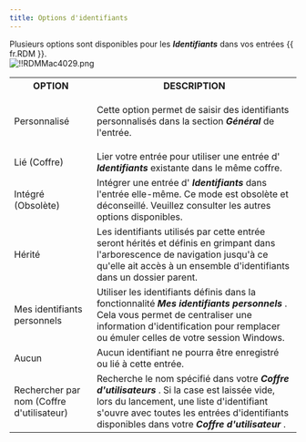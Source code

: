```yaml
---
title: Options d'identifiants
---
```

Plusieurs options sont disponibles pour les ***Identifiants*** dans vos entrées {{ fr.RDM }}.  
![!!RDMMac4029.png](/img/fr/rdm/mac/RdmMac4029.png) 

<table>
	<tr>
		<th>
OPTION 
		</th>
		<th>
DESCRIPTION 
		</th>
	</tr>
	<tr>
		<td>
Personnalisé 
		</td>
		<td>
		
Cette option permet de saisir des identifiants personnalisés dans la section ***Général*** de l'entrée. 
		</td>
	</tr>
	<tr>
		<td>
Lié (Coffre) 
		</td>
		<td>
Lier votre entrée pour utiliser une entrée d' ***Identifiants*** existante dans le même coffre. 
		</td>
	</tr>
	<tr>
		<td>
Intégré (Obsolète) 
		</td>
		<td>
Intégrer une entrée d' ***Identifiants*** dans l'entrée elle-même. Ce mode est obsolète et déconseillé. Veuillez consulter les autres options disponibles. 
		</td>
	</tr>
	<tr>
		<td>
Hérité 
		</td>
		<td>
Les identifiants utilisés par cette entrée seront hérités et définis en grimpant dans l'arborescence de navigation jusqu'à ce qu'elle ait accès à un ensemble d'identifiants dans un dossier parent. 
		</td>
	</tr>
	<tr>
		<td>
Mes identifiants personnels 
		</td>
		<td>
Utiliser les identifiants définis dans la fonctionnalité ***Mes identifiants personnels*** . Cela vous permet de centraliser une information d'identification pour remplacer ou émuler celles de votre session Windows. 
		</td>
	</tr>
	<tr>
		<td>
Aucun 
		</td>
		<td>
Aucun identifiant ne pourra être enregistré ou lié à cette entrée. 
		</td>
	</tr>
	<tr>
		<td>
Rechercher par nom (Coffre d'utilisateur) 
		</td>
		<td>
Recherche le nom spécifié dans votre ***Coffre d'utilisateurs*** . Si la case est laissée vide, lors du lancement, une liste d'identifiant s'ouvre avec toutes les entrées d'identifiants disponibles dans votre ***Coffre d'utilisateur*** . 
		</td>
	</tr>
</table>


